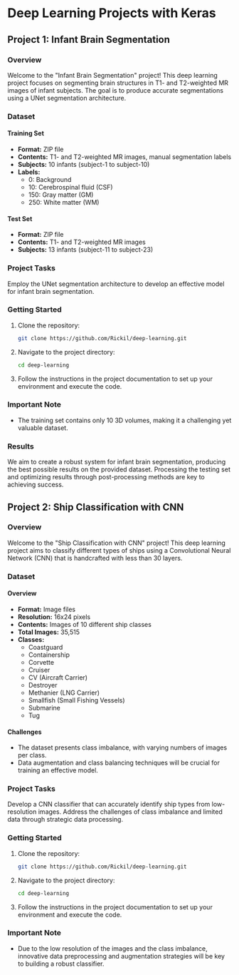 # Deep Learning Projects with Keras

## Project 1: Infant Brain Segmentation

### Overview

Welcome to the "Infant Brain Segmentation" project! This deep learning project focuses on segmenting brain structures in T1- and T2-weighted MR images of infant subjects. The goal is to produce accurate segmentations using a UNet segmentation architecture.

### Dataset

#### Training Set
- **Format:** ZIP file
- **Contents:** T1- and T2-weighted MR images, manual segmentation labels
- **Subjects:** 10 infants (subject-1 to subject-10)
- **Labels:**
  - 0: Background
  - 10: Cerebrospinal fluid (CSF)
  - 150: Gray matter (GM)
  - 250: White matter (WM)

#### Test Set
- **Format:** ZIP file
- **Contents:** T1- and T2-weighted MR images
- **Subjects:** 13 infants (subject-11 to subject-23)

### Project Tasks

Employ the UNet segmentation architecture to develop an effective model for infant brain segmentation.

### Getting Started

1. Clone the repository:
   ```bash
   git clone https://github.com/Rickil/deep-learning.git
   ```

2. Navigate to the project directory:
   ```bash
   cd deep-learning
   ```

3. Follow the instructions in the project documentation to set up your environment and execute the code.

### Important Note

- The training set contains only 10 3D volumes, making it a challenging yet valuable dataset.

### Results

We aim to create a robust system for infant brain segmentation, producing the best possible results on the provided dataset. Processing the testing set and optimizing results through post-processing methods are key to achieving success.

## Project 2: Ship Classification with CNN

### Overview

Welcome to the "Ship Classification with CNN" project! This deep learning project aims to classify different types of ships using a Convolutional Neural Network (CNN) that is handcrafted with less than 30 layers.

### Dataset

#### Overview
- **Format:** Image files
- **Resolution:** 16x24 pixels
- **Contents:** Images of 10 different ship classes
- **Total Images:** 35,515
- **Classes:**
  - Coastguard
  - Containership
  - Corvette
  - Cruiser
  - CV (Aircraft Carrier)
  - Destroyer
  - Methanier (LNG Carrier)
  - Smallfish (Small Fishing Vessels)
  - Submarine
  - Tug

#### Challenges
- The dataset presents class imbalance, with varying numbers of images per class.
- Data augmentation and class balancing techniques will be crucial for training an effective model.

### Project Tasks

Develop a CNN classifier that can accurately identify ship types from low-resolution images. Address the challenges of class imbalance and limited data through strategic data processing.

### Getting Started

1. Clone the repository:
   ```bash
   git clone https://github.com/Rickil/deep-learning.git
   ```

2. Navigate to the project directory:
   ```bash
   cd deep-learning
   ```

3. Follow the instructions in the project documentation to set up your environment and execute the code.

### Important Note

- Due to the low resolution of the images and the class imbalance, innovative data preprocessing and augmentation strategies will be key to building a robust classifier.